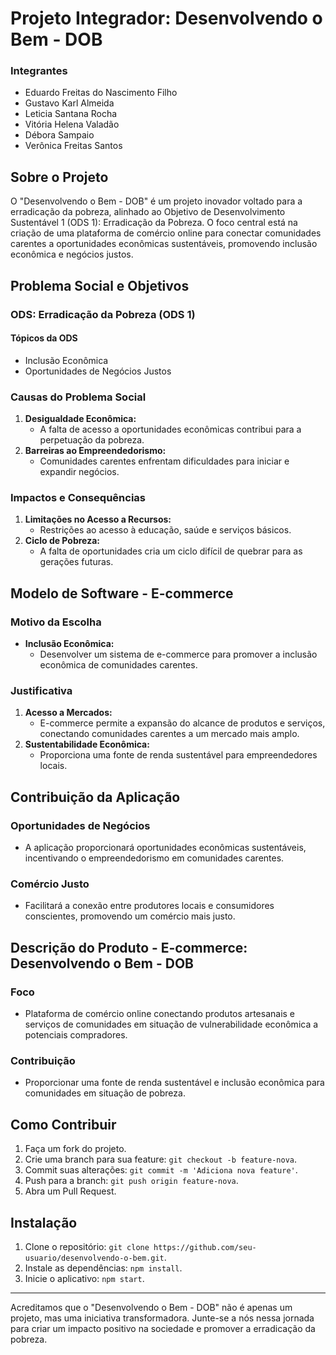 # Projeto Integrador: Desenvolvendo o Bem - DOB

### Integrantes
- Eduardo Freitas do Nascimento Filho
- Gustavo Karl Almeida
- Leticia Santana Rocha
- Vitória Helena Valadão
- Débora Sampaio
- Verônica Freitas Santos

## Sobre o Projeto

O "Desenvolvendo o Bem - DOB" é um projeto inovador voltado para a erradicação da pobreza, alinhado ao Objetivo de Desenvolvimento Sustentável 1 (ODS 1): Erradicação da Pobreza. O foco central está na criação de uma plataforma de comércio online para conectar comunidades carentes a oportunidades econômicas sustentáveis, promovendo inclusão econômica e negócios justos.

## Problema Social e Objetivos

### ODS: Erradicação da Pobreza (ODS 1)

#### Tópicos da ODS
- Inclusão Econômica
- Oportunidades de Negócios Justos

### Causas do Problema Social

1. **Desigualdade Econômica:**
   - A falta de acesso a oportunidades econômicas contribui para a perpetuação da pobreza.
2. **Barreiras ao Empreendedorismo:**
   - Comunidades carentes enfrentam dificuldades para iniciar e expandir negócios.

### Impactos e Consequências

1. **Limitações no Acesso a Recursos:**
   - Restrições ao acesso à educação, saúde e serviços básicos.
2. **Ciclo de Pobreza:**
   - A falta de oportunidades cria um ciclo difícil de quebrar para as gerações futuras.

## Modelo de Software - E-commerce

### Motivo da Escolha

- **Inclusão Econômica:**
  - Desenvolver um sistema de e-commerce para promover a inclusão econômica de comunidades carentes.

### Justificativa

1. **Acesso a Mercados:**
   - E-commerce permite a expansão do alcance de produtos e serviços, conectando comunidades carentes a um mercado mais amplo.
2. **Sustentabilidade Econômica:**
   - Proporciona uma fonte de renda sustentável para empreendedores locais.

## Contribuição da Aplicação

### Oportunidades de Negócios

- A aplicação proporcionará oportunidades econômicas sustentáveis, incentivando o empreendedorismo em comunidades carentes.

### Comércio Justo

- Facilitará a conexão entre produtores locais e consumidores conscientes, promovendo um comércio mais justo.

## Descrição do Produto - E-commerce: Desenvolvendo o Bem - DOB

### Foco

- Plataforma de comércio online conectando produtos artesanais e serviços de comunidades em situação de vulnerabilidade econômica a potenciais compradores.

### Contribuição

- Proporcionar uma fonte de renda sustentável e inclusão econômica para comunidades em situação de pobreza.

## Como Contribuir

1. Faça um fork do projeto.
2. Crie uma branch para sua feature: `git checkout -b feature-nova`.
3. Commit suas alterações: `git commit -m 'Adiciona nova feature'`.
4. Push para a branch: `git push origin feature-nova`.
5. Abra um Pull Request.

## Instalação

1. Clone o repositório: `git clone https://github.com/seu-usuario/desenvolvendo-o-bem.git`.
2. Instale as dependências: `npm install`.
3. Inicie o aplicativo: `npm start`.


---

Acreditamos que o "Desenvolvendo o Bem - DOB" não é apenas um projeto, mas uma iniciativa transformadora. Junte-se a nós nessa jornada para criar um impacto positivo na sociedade e promover a erradicação da pobreza.
